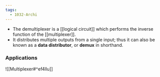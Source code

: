 ```yaml
---
tags:
  - 1032-Archi
---
```

- The demultiplexer is a [[logical circuit]] which performs the inverse function of the [[multiplexer]].
- It distributes multiple outputs from a single input; thus it can also be known as a **data distributor**, or **demux** in shorthand.

### Applications
![[Multiplexer#^ef4llu]]